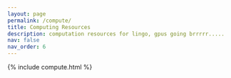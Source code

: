 ```yaml
---
layout: page
permalink: /compute/
title: Computing Resources
description: computation resources for lingo, gpus going brrrrr.....
nav: false
nav_order: 6
---
```


{% include compute.html %}
